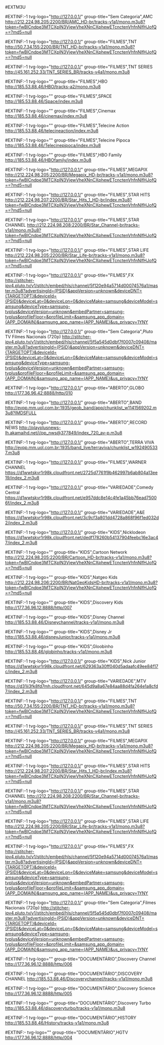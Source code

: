 #EXTM3U


#EXTINF:-1 tvg-logo="http://127.0.0.1/" group-title="Sem Categoria",AMC
http://212.224.98.205:2200/BR/AMC_HD-br/tracks-v1a1/mono.m3u8?token=fwBlCndpe3MTCXplN3VjewVheXNnCXphewETcnctenVhfnNlfHJofQ==?md5=null

#EXTINF:-1 tvg-logo="http://127.0.0.1/" group-title="FILMES",TNT
http://50.7.34.155:2200/BR/TNT_HD-br/tracks-v1a1/mono.m3u8?token=fwBlCndpe3MTCXplN3VjewVheXNnCXphewETcnctenVhfnNlfHJofQ==?md5=null

#EXTINF:-1 tvg-logo="http://127.0.0.1/" group-title="FILMES",TNT SERIES
http://45.161.252.33/TNT_SERIES_BR/tracks-v4a1/mono.m3u8


#EXTINF:-1 tvg-logo="" group-title="FILMES",HBO
http://185.53.88.46/HBO/tracks-a2/mono.m3u8


#EXTINF:-1 tvg-logo="" group-title="FILMES",SPACE
http://185.53.88.46/Space/index.m3u8

#EXTINF:-1 tvg-logo="" group-title="FILMES",Cinemax
http://185.53.88.46/cinemax/index.m3u8


#EXTINF:-1 tvg-logo="" group-title="FILMES",Telecine Action
http://185.53.88.46/telecineaction/index.m3u8


#EXTINF:-1 tvg-logo="" group-title="FILMES",Telecine Pipoca
http://185.53.88.46/Telecinepipoca/index.m3u8



#EXTINF:-1 tvg-logo="" group-title="FILMES",HBO Family
http://185.53.88.46/HBOfamily/index.m3u8


#EXTINF:-1 tvg-logo="http://127.0.0.1/" group-title="FILMES",MEGAPIX
http://212.224.98.205:2200/BR/Megapix_HD-br/tracks-v1a1/mono.m3u8?token=fwBlCndpe3MTCXplN3VjewVheXNnCXphewETcnctenVhfnNlfHJofQ==?md5=null

#EXTINF:-1 tvg-logo="http://127.0.0.1/" group-title="FILMES",STAR HITS
http://212.224.98.207:2200/BR/Star_Hits_1_HD-br/index.m3u8?token=fwBlCndpe3MTCXplN3VjewVheXNnCXphewETcnctenVhfnNlfHJofQ==?md5=null

#EXTINF:-1 tvg-logo="http://127.0.0.1/" group-title="FILMES",STAR CHANNEL
http://212.224.98.208:2200/BR/Star_Channel-br/tracks-v1a1/mono.m3u8?token=fwBlCndpe3MTCXplN3VjewVheXNnCXphewETcnctenVhfnNlfHJofQ==?md5=null

#EXTINF:-1 tvg-logo="http://127.0.0.1/" group-title="FILMES",STAR LIFE
http://212.224.98.205:2200/BR/Star_Life-br/tracks-v1a1/mono.m3u8?token=fwBlCndpe3MTCXplN3VjewVheXNnCXphewETcnctenVhfnNlfHJofQ==?md5=null

#EXTINF:-1 tvg-logo="http://127.0.0.1/" group-title="FILMES",FX
http://stitcher-ipv4.pluto.tv/v1/stitch/embed/hls/channel/5f120e94a5714d00074576a1/master.m3u8?advertisingId={PSID}&appVersion=unknown&deviceDNT={TARGETOPT}&deviceId={PSID}&deviceLat=0&deviceLon=0&deviceMake=samsung&deviceModel=samsung&deviceType=samsung-tvplus&deviceVersion=unknown&embedPartner=samsung-tvplus&profileFloor=&profileLimit=&samsung_app_domain={APP_DOMAIN}&samsung_app_name={APP_NAME}&us_privacy=1YNY

#EXTINF:-1 tvg-logo="http://127.0.0.1/" group-title="Sem Categoria",Pluto TV Filmes Nacionais (720p)
http://stitcher-ipv4.pluto.tv/v1/stitch/embed/hls/channel/5f5a545d0dbf7f0007c09408/master.m3u8?advertisingId={PSID}&appVersion=unknown&deviceDNT={TARGETOPT}&deviceId={PSID}&deviceLat=0&deviceLon=0&deviceMake=samsung&deviceModel=samsung&deviceType=samsung-tvplus&deviceVersion=unknown&embedPartner=samsung-tvplus&profileFloor=&profileLimit=&samsung_app_domain={APP_DOMAIN}&samsung_app_name={APP_NAME}&us_privacy=1YNY

#EXTINF:-1 tvg-logo="http://127.0.0.1/" group-title="ABERTO",GLOBO
http://177.36.96.42:8888/http/010

#EXTINF:-1 tvg-logo="http://127.0.0.1/" group-title="ABERTO",BAND
http://evpp.mm.uol.com.br:1935/geob_band/app/chunklist_w1141569202.m3u8?IMDSFULL

#EXTINF:-1 tvg-logo="http://127.0.0.1/" group-title="ABERTO",RECORD NEWS
http://playplusnews-lh.akamaihd.net/i/pp_nws@377849/index_720_av-p.m3u8

#EXTINF:-1 tvg-logo="http://127.0.0.1/" group-title="ABERTO",TERRA VIVA
http://evpp.mm.uol.com.br:1935/band_live/terraviva/chunklist_w1924905337.m3u8

#EXTINF:-1 tvg-logo="http://127.0.0.1/" group-title="FILMES",WARNER CHANNEL
https://d1wwtskvr1r98k.cloudfront.net/2725d7761f9b462997b6ab804a13ee19/index_2.m3u8

#EXTINF:-1 tvg-logo="http://127.0.0.1/" group-title="VARIEDADE",Comedy Central
https://d1wwtskvr1r98k.cloudfront.net/e957ddc8e14c4fe1a45bb76ead75006f/index_2.m3u8

#EXTINF:-1 tvg-logo="http://127.0.0.1/" group-title="VARIEDADE",A&E
https://d1wwtskvr1r98k.cloudfront.net/3c9cf3a801dd4728a868f96f1ed032d2/index_2.m3u8

#EXTINF:-1 tvg-logo="http://127.0.0.1/" group-title="KIDS",Nicklodeon
https://d1wwtskvr1r98k.cloudfront.net/dedf178260b54137904feebc16e3ac47/index_2.m3u8


#EXTINF:-1 tvg-logo="" group-title="KIDS",Cartoon Network 
http://212.224.98.205:2200/BR/Cartoon_HD-br/tracks-v1a1/mono.m3u8?token=fwBlCndpe3MTCXplN3VjewVheXNnCXphewETcnctenVhfnNlfHJofQ==?md5=null




#EXTINF:-1 tvg-logo="" group-title="KIDS",Natgeo Kids
http://212.224.98.206:2200/BR/NatGeoKidsHD-br/tracks-v1a1/mono.m3u8?token=fwBlCndpe3MTCXplN3VjewVheXNnCXphewETcnctenVhfnNlfHJofQ==?md5=null



#EXTINF:-1 tvg-logo="" group-title="KIDS",Discovery Kids
http://177.36.96.12:8888/http/007


#EXTINF:-1 tvg-logo="" group-title="KIDS",Disney Channel
http://185.53.88.46/Disneychannel/tracks-v1a1/mono.m3u8


#EXTINF:-1 tvg-logo="" group-title="KIDS",Disney Jr
http://185.53.88.46/disneyJunior/tracks-v1a1/mono.m3u8


#EXTINF:-1 tvg-logo="" group-title="KIDS",Gloobinho
http://185.53.88.46/globinho/tracks-v1a1/mono.m3u8



#EXTINF:-1 tvg-logo="http://127.0.0.1/" group-title="KIDS",Nick Junior
https://d1wwtskvr1r98k.cloudfront.net/629363a30ff040d5adaafc49ee84f17c/index_2.m3u8

#EXTINF:-1 tvg-logo="http://127.0.0.1/" group-title="VARIEDADE",MTV
https://d31ii3fk8fd7mh.cloudfront.net/645d9a8a67e84aa88d4fa264e1a8cfd7/index_2.m3u8

#EXTINF:-1 tvg-logo="http://127.0.0.1/" group-title="FILMES",TNT
http://50.7.34.155:2200/BR/TNT_HD-br/tracks-v1a1/mono.m3u8?token=fwBlCndpe3MTCXplN3VjewVheXNnCXphewETcnctenVhfnNlfHJofQ==?md5=null

#EXTINF:-1 tvg-logo="http://127.0.0.1/" group-title="FILMES",TNT SERIES
http://45.161.252.33/TNT_SERIES_BR/tracks-v4a1/mono.m3u8

#EXTINF:-1 tvg-logo="http://127.0.0.1/" group-title="FILMES",MEGAPIX
http://212.224.98.205:2200/BR/Megapix_HD-br/tracks-v1a1/mono.m3u8?token=fwBlCndpe3MTCXplN3VjewVheXNnCXphewETcnctenVhfnNlfHJofQ==?md5=null

#EXTINF:-1 tvg-logo="http://127.0.0.1/" group-title="FILMES",STAR HITS
http://212.224.98.207:2200/BR/Star_Hits_1_HD-br/index.m3u8?token=fwBlCndpe3MTCXplN3VjewVheXNnCXphewETcnctenVhfnNlfHJofQ==?md5=null

#EXTINF:-1 tvg-logo="http://127.0.0.1/" group-title="FILMES",STAR CHANNEL
http://212.224.98.208:2200/BR/Star_Channel-br/tracks-v1a1/mono.m3u8?token=fwBlCndpe3MTCXplN3VjewVheXNnCXphewETcnctenVhfnNlfHJofQ==?md5=null

#EXTINF:-1 tvg-logo="http://127.0.0.1/" group-title="FILMES",STAR LIFE
http://212.224.98.205:2200/BR/Star_Life-br/tracks-v1a1/mono.m3u8?token=fwBlCndpe3MTCXplN3VjewVheXNnCXphewETcnctenVhfnNlfHJofQ==?md5=null

#EXTINF:-1 tvg-logo="http://127.0.0.1/" group-title="FILMES",FX
http://stitcher-ipv4.pluto.tv/v1/stitch/embed/hls/channel/5f120e94a5714d00074576a1/master.m3u8?advertisingId={PSID}&appVersion=unknown&deviceDNT={TARGETOPT}&deviceId={PSID}&deviceLat=0&deviceLon=0&deviceMake=samsung&deviceModel=samsung&deviceType=samsung-tvplus&deviceVersion=unknown&embedPartner=samsung-tvplus&profileFloor=&profileLimit=&samsung_app_domain={APP_DOMAIN}&samsung_app_name={APP_NAME}&us_privacy=1YNY

#EXTINF:-1 tvg-logo="http://127.0.0.1/" group-title="Sem Categoria",Filmes Nacionais (720p)
http://stitcher-ipv4.pluto.tv/v1/stitch/embed/hls/channel/5f5a545d0dbf7f0007c09408/master.m3u8?advertisingId={PSID}&appVersion=unknown&deviceDNT={TARGETOPT}&deviceId={PSID}&deviceLat=0&deviceLon=0&deviceMake=samsung&deviceModel=samsung&deviceType=samsung-tvplus&deviceVersion=unknown&embedPartner=samsung-tvplus&profileFloor=&profileLimit=&samsung_app_domain={APP_DOMAIN}&samsung_app_name={APP_NAME}&us_privacy=1YNY



#EXTINF:-1 tvg-logo="" group-title="DOCUMENTÁRIO",Discovery Channel
http://177.36.96.12:8888/http/006


#EXTINF:-1 tvg-logo="" group-title="DOCUMENTÁRIO",DISCOVERY CHANNEL
http://185.53.88.46/Discoverychannel/tracks-v1a1/mono.m3u8




#EXTINF:-1 tvg-logo="" group-title="DOCUMENTÁRIO",Discovery Science
http://177.36.96.12:8888/http/005


#EXTINF:-1 tvg-logo="" group-title="DOCUMENTÁRIO",Discovery Turbo
http://185.53.88.46/discoveryturbo/tracks-v1a1/mono.m3u8


#EXTINF:-1 tvg-logo="" group-title="DOCUMENTÁRIO",HISTORY
http://185.53.88.46/History/tracks-v1a1/mono.m3u8

#EXTINF:- tvg-logo="" group-title="DOCUMENTÁRIO",HGTV
http://177.36.96.12:8888/http/004






